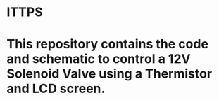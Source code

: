 # ITTPS
# This repository contains the code and schematic to control a 12V Solenoid Valve using a Thermistor and LCD screen.
